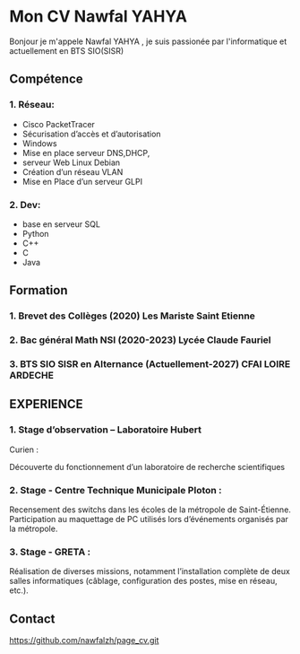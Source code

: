 # Mon CV Nawfal YAHYA

Bonjour je m'appele Nawfal YAHYA , je suis passionée par l'informatique et actuellement en BTS SIO(SISR)

## Compétence

### 1. Réseau:

* Cisco PacketTracer
* Sécurisation d’accès et d’autorisation
* Windows
* Mise en place serveur DNS,DHCP,
* serveur Web Linux Debian
* Création d’un réseau VLAN
* Mise en Place d’un serveur GLPI

### 2. Dev:
 
* base en serveur SQL
* Python
* C++
* C
* Java

## Formation 
### 1. Brevet des Collèges (2020) Les Mariste Saint Etienne
### 2. Bac général Math NSI (2020-2023) Lycée Claude Fauriel
### 3. BTS SIO SISR en Alternance (Actuellement-2027) CFAI LOIRE ARDECHE

## EXPERIENCE

### 1. Stage d’observation – Laboratoire Hubert
Curien :

Découverte du fonctionnement d’un laboratoire
de recherche scientifiques



### 2. Stage  - Centre Technique Municipale Ploton :

 Recensement des switchs dans les écoles de la
métropole de Saint-Étienne. Participation au
maquettage de PC utilisés lors d’événements
organisés par la métropole.

### 3. Stage - GRETA :

Réalisation de diverses missions, notamment
l’installation complète de deux salles
informatiques (câblage, configuration des
postes, mise en réseau, etc.).

## Contact

https://github.com/nawfalzh/page_cv.git


